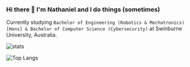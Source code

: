 ### Hi there 👋 I'm Nathaniel and I do things (sometimes)

Currently studying `Bachelor of Engineering (Robotics & Mechatronics)[Hons] & Bachelor of Computer Science (Cybersecurity)` at Swinburne University, Australia.

![stats](https://github-readme-stats.vercel.app/api?username=napei&show_icons=true&theme=algolia&count_private=true)

![Top Langs](https://github-readme-stats.vercel.app/api/top-langs/?username=napei&theme=algolia&layout=compact)
